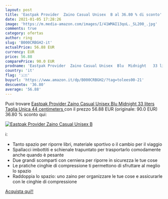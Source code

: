 ```yaml
---
layout: post
title: 'Eastpak Provider  Zaino Casual Unisex  B al 36.80 % di sconto'
date: 2021-01-05 17:28:26
image: 'https://m.media-amazon.com/images/I/41WMAI13qoL._SL200_.jpg'
comments: true
category: ofertas
author: ring
slug: 'B000CRBGH2-it'
actualPrice: 56.88 EUR
currency: EUR
price: 56.88
comparePrice: 90.0 EUR
prodname: 'Eastpak Provider  Zaino Casual Unisex  Blu  Midnight   33 liters  Taglia Unica  44 centimeters '
country: 'it'
flag: '🇮🇹'
buyurl: 'https://www.amazon.it/dp/B000CRBGH2/?tag=tolees00-21'
descuento: '36.80'
average: '56.88'
---
```


Puoi trovare [Eastpak Provider  Zaino Casual Unisex  Blu  Midnight   33 liters  Taglia Unica  44 centimeters ](https://www.amazon.it/dp/B000CRBGH2/?tag=tolees00-21) con il prezzo 56.88 EUR (originale: 90.0 EUR) 36.80 % sconto qui:

[![Eastpak Provider  Zaino Casual Unisex  B](https://m.media-amazon.com/images/I/41WMAI13qoL._SL200_.jpg)](https://www.amazon.it/dp/B000CRBGH2/?tag=tolees00-21)

ℹ️:

- Tanto spazio per riporre libri, materiale sportivo o il cambio per il viaggio
- Spallacci imbottiti e schienale trapuntato per trasportarlo comodamente anche quando è pesante
- Due grandi scomparti con cerniera per riporre in sicurezza le tue cose
- Le pratiche cinghie di compressione ti permettono di sfruttare al meglio lo spazio
- Raddoppia lo spazio: uno zaino per organizzare le tue cose e assicurarle con le cinghie di compressione

[Acquista qui!!](https://www.amazon.it/dp/B000CRBGH2/?tag=tolees00-21)
